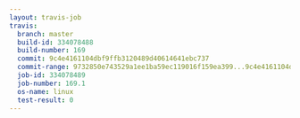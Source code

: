 ```yaml
---
layout: travis-job
travis:
  branch: master
  build-id: 334078488
  build-number: 169
  commit: 9c4e4161104dbf9ffb3120489d40614641ebc737
  commit-range: 9732850e743529a1ee1ba59ec119016f159ea399...9c4e4161104dbf9ffb3120489d40614641ebc737
  job-id: 334078489
  job-number: 169.1
  os-name: linux
  test-result: 0
---
```

